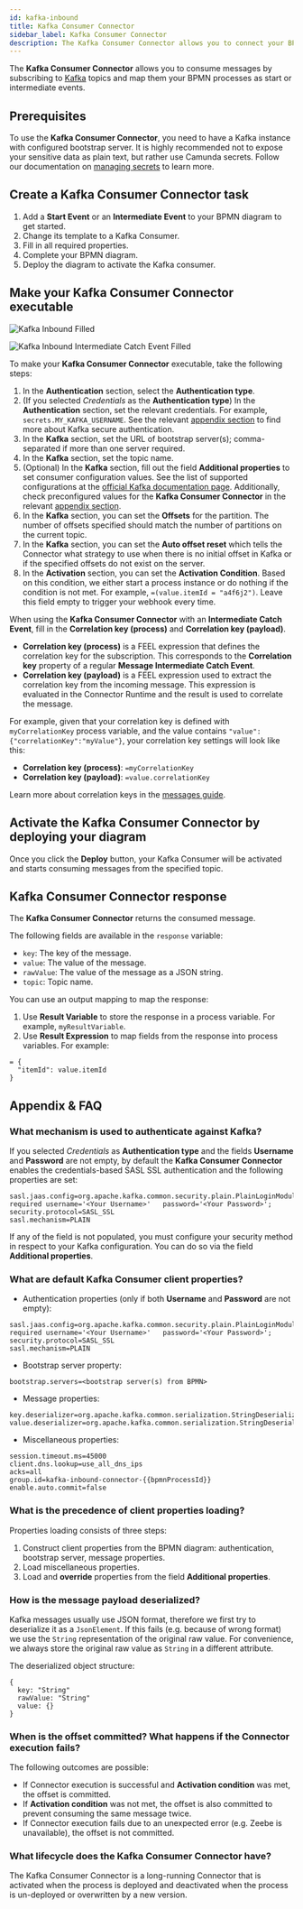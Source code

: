 ```yaml
---
id: kafka-inbound
title: Kafka Consumer Connector
sidebar_label: Kafka Consumer Connector
description: The Kafka Consumer Connector allows you to connect your BPMN service with Kafka. Learn how to create a Kafka Consumer Connector and make it executable.
---
```


The **Kafka Consumer Connector** allows you to consume messages by subscribing to [Kafka](https://kafka.apache.org/) topics and map them your BPMN processes as start or intermediate events.

## Prerequisites

To use the **Kafka Consumer Connector**, you need to have a Kafka instance with configured bootstrap server.
It is highly recommended not to expose your sensitive data as plain text, but rather use Camunda secrets. Follow our documentation on [managing secrets](/components/console/manage-clusters/manage-secrets.md) to learn more.

## Create a Kafka Consumer Connector task

1. Add a **Start Event** or an **Intermediate Event** to your BPMN diagram to get started.
2. Change its template to a Kafka Consumer.
3. Fill in all required properties.
4. Complete your BPMN diagram.
5. Deploy the diagram to activate the Kafka consumer.

## Make your Kafka Consumer Connector executable

![Kafka Inbound Filled](../img/connectors-kafka-inbound-filled.png)

![Kafka Inbound Intermediate Catch Event Filled](../img/connectors-kafka-inbound-intermediate-catch-event-filled.png)

To make your **Kafka Consumer Connector** executable, take the following steps:

1. In the **Authentication** section, select the **Authentication type**.
2. (If you selected _Credentials_ as the **Authentication type**) In the **Authentication** section, set the relevant credentials. For example, `secrets.MY_KAFKA_USERNAME`. See the relevant [appendix section](#what-mechanism-is-used-to-authenticate-against-kafka) to find more about Kafka secure authentication.
3. In the **Kafka** section, set the URL of bootstrap server(s); comma-separated if more than one server required.
4. In the **Kafka** section, set the topic name.
5. (Optional) In the **Kafka** section, fill out the field **Additional properties** to set consumer configuration values. See the list of supported configurations at the [official Kafka documentation page](https://kafka.apache.org/documentation/#consumerconfigs). Additionally, check preconfigured values for the **Kafka Consumer Connector** in the relevant [appendix section](#what-are-default-kafka-consumer-client-properties).
6. In the **Kafka** section, you can set the **Offsets** for the partition. The number of offsets specified should match the number of partitions on the current topic.
7. In the **Kafka** section, you can set the **Auto offset reset** which tells the Connector what strategy to use when there is no initial offset in Kafka or if the specified offsets do not exist on the server.
8. In the **Activation** section, you can set the **Activation Condition**. Based on this condition, we either start a process instance or do nothing if the condition is not met. For example, `=(value.itemId = "a4f6j2")`. Leave this field empty to trigger your webhook every time.

When using the **Kafka Consumer Connector** with an **Intermediate Catch Event**, fill in the **Correlation key (process)** and **Correlation key (payload)**.

- **Correlation key (process)** is a FEEL expression that defines the correlation key for the subscription. This corresponds to the **Correlation key** property of a regular **Message Intermediate Catch Event**.
- **Correlation key (payload)** is a FEEL expression used to extract the correlation key from the incoming message. This expression is evaluated in the Connector Runtime and the result is used to correlate the message.

For example, given that your correlation key is defined with `myCorrelationKey` process variable, and the value contains `"value":{"correlationKey":"myValue"}`, your correlation key settings will look like this:

- **Correlation key (process)**: `=myCorrelationKey`
- **Correlation key (payload)**: `=value.correlationKey`

Learn more about correlation keys in the [messages guide](/components/concepts/messages).

## Activate the Kafka Consumer Connector by deploying your diagram

Once you click the **Deploy** button, your Kafka Consumer will be activated and starts consuming messages from the specified topic.

## Kafka Consumer Connector response

The **Kafka Consumer Connector** returns the consumed message.

The following fields are available in the `response` variable:

- `key`: The key of the message.
- `value`: The value of the message.
- `rawValue`: The value of the message as a JSON string.
- `topic`: Topic name.

You can use an output mapping to map the response:

1. Use **Result Variable** to store the response in a process variable. For example, `myResultVariable`.
2. Use **Result Expression** to map fields from the response into process variables. For example:

```
= {
  "itemId": value.itemId
}
```

## Appendix & FAQ

### What mechanism is used to authenticate against Kafka?

If you selected _Credentials_ as **Authentication type** and the fields **Username** and **Password** are not empty, by default the **Kafka Consumer Connector** enables the credentials-based SASL SSL authentication and the following properties are set:

```
sasl.jaas.config=org.apache.kafka.common.security.plain.PlainLoginModule   required username='<Your Username>'   password='<Your Password>';
security.protocol=SASL_SSL
sasl.mechanism=PLAIN
```

If any of the field is not populated, you must configure your security method in respect to your Kafka configuration. You can do so via the field **Additional properties**.

### What are default Kafka Consumer client properties?

- Authentication properties (only if both **Username** and **Password** are not empty):

```
sasl.jaas.config=org.apache.kafka.common.security.plain.PlainLoginModule   required username='<Your Username>'   password='<Your Password>';
security.protocol=SASL_SSL
sasl.mechanism=PLAIN
```

- Bootstrap server property:

```
bootstrap.servers=<bootstrap server(s) from BPMN>
```

- Message properties:

```
key.deserializer=org.apache.kafka.common.serialization.StringDeserializer
value.deserializer=org.apache.kafka.common.serialization.StringDeserializer
```

- Miscellaneous properties:

```
session.timeout.ms=45000
client.dns.lookup=use_all_dns_ips
acks=all
group.id=kafka-inbound-connector-{{bpmnProcessId}}
enable.auto.commit=false
```

### What is the precedence of client properties loading?

Properties loading consists of three steps:

1. Construct client properties from the BPMN diagram: authentication, bootstrap server, message properties.
2. Load miscellaneous properties.
3. Load and **override** properties from the field **Additional properties**.

### How is the message payload deserialized?

Kafka messages usually use JSON format, therefore we first try to deserialize it as a `JsonElement`. If this fails (e.g. because of wrong format) we use the `String` representation of the original raw value. For convenience, we always store the original raw value as `String` in a different attribute.

The deserialized object structure:

```
{
  key: "String"
  rawValue: "String"
  value: {}
}
```

### When is the offset committed? What happens if the Connector execution fails?

The following outcomes are possible:

- If Connector execution is successful and **Activation condition** was met, the offset is committed.
- If **Activation condition** was not met, the offset is also committed to prevent consuming the same message twice.
- If Connector execution fails due to an unexpected error (e.g. Zeebe is unavailable), the offset is not committed.

### What lifecycle does the Kafka Consumer Connector have?

The Kafka Consumer Connector is a long-running Connector that is activated when the process is deployed and deactivated when the process is un-deployed or overwritten by a new version.
